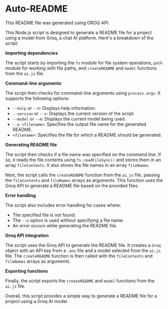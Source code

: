 # Auto-README

This README file was generated using GROQ API. 

This Node.js script is designed to generate a README file for a project using a model from Groq, a chat AI platform. Here's a breakdown of the script:

**Importing dependencies**

The script starts by importing the `fs` module for file system operations, `path` module for working with file paths, and `createREADME` and `model` functions from the `ai.js` file.

**Command-line arguments**

The script then checks for command-line arguments using `process.argv`. It supports the following options:

* `--help` or `--h`: Displays help information.
* `--version` or `--v`: Displays the current version of the script.
* `--model` or `--m`: Displays the current model being used.
* `--o <filename>`: Specifies the output file name for the generated README.
* `<filename>`: Specifies the file for which a README should be generated.

**Generating README file**

The script then checks if a file name was specified on the command line. If so, it reads the file contents using `fs.readFileSync()` and stores them in an array `fileContents`. It also stores the file names in an array `fileNames`.

Next, the script calls the `createREADME` function from the `ai.js` file, passing the `fileContents` and `fileNames` arrays as arguments. This function uses the Groq API to generate a README file based on the provided files.

**Error handling**

The script also includes error handling for cases where:

* The specified file is not found.
* The `--o` option is used without specifying a file name.
* An error occurs while generating the README file.

**Groq API integration**

The script uses the Groq API to generate the README file. It creates a `Groq` object with an API key from a `.env` file and a model selected from the `ai.js` file. The `createREADME` function is then called with the `fileContents` and `fileNames` arrays as arguments.

**Exporting functions**

Finally, the script exports the `createREADME` and `model` functions from the `ai.js` file.

Overall, this script provides a simple way to generate a README file for a project using a Groq AI model.